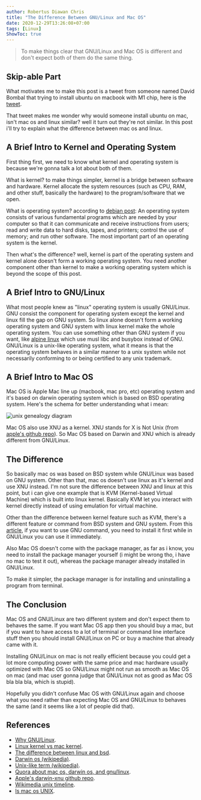 ```yaml
---
author: Robertus Diawan Chris
title: "The Difference Between GNU/Linux and Mac OS"
date: 2020-12-29T13:26:08+07:00
tags: [Linux]
ShowToc: true
---
```


> To make things clear that GNU/Linux and Mac OS is different and don't expect both of them do the same thing.

## Skip-able Part

What motivates me to make this post is a tweet from someone named David Bombal that trying to install ubuntu on macbook with M1 chip, here is the [tweet](https://twitter.com/davidbombal/status/1343619205686583297).

That tweet makes me wonder why would someone install ubuntu on mac, isn't mac os and linux similar? well it turn out they're not similar. In this post i'll try to explain what the difference between mac os and linux.

## A Brief Intro to Kernel and Operating System

First thing first, we need to know what kernel and operating system is because we're gonna talk a lot about both of them.

What is kernel? to make things simpler, kernel is a bridge between software and hardware. Kernel allocate the system resources (such as CPU, RAM, and other stuff, basically the hardware) to the program/software that we open.

What is operating system? according to [debian post](https://www.debian.org/releases/buster/amd64/ch01s02.en.html#:~:text=In%20a%20GNU%2FLinux%20system%2C%20Linux%20is%20the%20kernel%20component.&text=Because%20the%20Linux%20kernel%20alone,on%20the%20Unix%20operating%20system.): An operating system consists of various fundamental programs which are needed by your computer so that it can communicate and receive instructions from users; read and write data to hard disks, tapes, and printers; control the use of memory; and run other software. The most important part of an operating system is the kernel.

Then what's the difference? well, kernel is part of the operating system and kernel alone doesn't form a working operating system. You need another component other than kernel to make a working operating system which is beyond the scope of this post.

## A Brief Intro to GNU/Linux

What most people knew as "linux" operating system is usually GNU/Linux. GNU consist the component for operating system except the kernel and linux fill the gap on GNU system. So linux alone doesn't form a working operating system and GNU system with linux kernel make the whole operating system. You can use something other than GNU system if you want, like [alpine linux](https://alpinelinux.org/about/) which use musl libc and busybox instead of GNU. GNU/Linux is a unix-like operating system, what it means is that the operating system behaves in a similar manner to a unix system while not necessarily conforming to or being certified to any unix trademark.

## A Brief Intro to Mac OS

Mac OS is Apple Mac line up (macbook, mac pro, etc) operating system and it's based on darwin operating system which is based on BSD operating system. Here's the schema for better understanding what i mean:

![unix genealogy diagram](unix_timeline.png)

Mac OS also use XNU as a kernel. XNU stands for X is Not Unix (from [apple's github repo](https://github.com/apple/darwin-xnu)). So Mac OS based on Darwin and XNU which is already different from GNU/Linux.

## The Difference

So basically mac os was based on BSD system while GNU/Linux was based on GNU system. Other than that, mac os doesn't use linux as it's kernel and use XNU instead. I'm not sure the difference between XNU and linux at this point, but i can give one example that is KVM (Kernel-based Virtual Machine) which is built into linux kernel. Basically KVM let you interact with kernel directly instead of using emulation for virtual machine.

Other than the difference between kernel feature such as KVM, there's a  different feature or command from BSD system and GNU system. From this [article](https://www.topbug.net/blog/2013/04/14/install-and-use-gnu-command-line-tools-in-mac-os-x/), if you want to use GNU command, you need to install it first while in GNU/Linux you can use it immediately.

Also Mac OS doesn't come with the package manager, as far as i know, you need to install the package manager yourself (i might be wrong tho, i have no mac to test it out), whereas the package manager already installed in GNU/Linux.

To make it simpler, the package manager is for installing and uninstalling a program from terminal.

## The Conclusion

Mac OS and GNU/Linux are two different system and don't expect them to behaves the same. If you want Mac OS app then you should buy a mac, but if you want to have access to a lot of terminal or command line interface stuff then you should install GNU/Linux on PC or buy a machine that already came with it.

Installing GNU/Linux on mac is not really efficient because you could get a lot more computing power with the same price and mac hardware usually optimized with Mac OS so GNU/Linux might not run as smooth as Mac OS on mac (and mac user gonna judge that GNU/Linux not as good as Mac OS bla bla bla, which is stupid).

Hopefully you didn't confuse Mac OS with GNU/Linux again and choose what you need rather than expecting Mac OS and GNU/Linux to behaves the same (and it seems like a lot of people did that).

## References

- [Why GNU/Linux](https://www.gnu.org/gnu/why-gnu-linux.html).
- [Linux kernel vs mac kernel](http://www.linuxandubuntu.com/home/difference-between-linux-kernel-mac-kernel).
- [The difference between linux and bsd](http://www.linuxandubuntu.com/home/difference-between-linux-kernel-mac-kernel).
- [Darwin os (wikipedia)](https://en.wikipedia.org/wiki/Darwin_(operating_system)).
- [Unix-like term (wikipedia)](https://en.wikipedia.org/wiki/Unix-like).
- [Quora about mac os, darwin os, and gnu/linux](https://www.quora.com/Whats-the-difference-between-Mac-OS-X-Darwin-OS-and-a-popular-Linux-distribution-like-Ubuntu-What-can-be-done-on-Darwin).
- [Apple's darwin-xnu github repo](https://github.com/apple/darwin-xnu).
- [Wikimedia unix timeline](https://commons.wikimedia.org/wiki/File:Unix_timeline.en.svg).
- [Is mac os UNIX](https://www.howtogeek.com/441599/is-macos-unix-and-what-does-that-mean/#:~:text=macOS%20is%20a%20UNIX%2003,with%20MAC%20OS%20X%2010.5.).
